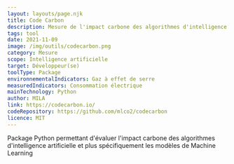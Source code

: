 ```yaml
---
layout: layouts/page.njk
title: Code Carbon
description: Mesure de l'impact carbone des algorithmes d'intelligence artificielle
tags: tool
date: 2021-11-09
image: /img/outils/codecarbon.png
category: Mesure
scope: Intelligence artificielle
target: Développeur(se)
toolType: Package
environnementalIndicators: Gaz à effet de serre
measuredIndicators: Consommation électrique
mainTechnology: Python
author: MILA
link: https://codecarbon.io/
codeRepository: https://github.com/mlco2/codecarbon
licence: MIT
---
```


Package Python permettant d'évaluer l'impact carbone des algorithmes d'intelligence artificielle et plus spécifiquement les modèles de Machine Learning
